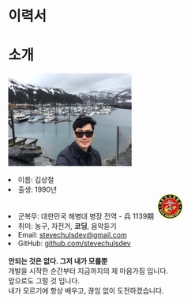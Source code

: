 # 이력서

# 소개
<img src="https://github.com/stevechulsdev/RESUME/raw/master/images/profile.jpg" alt="프로필이미지" width="250" height="188"></li>
<li> 이름: 김상철</li>
<li> 출생: 1990년</li>
<li> 군복무: 대한민국 해병대 병장 전역 - 兵 1139期 &nbsp;<img src="https://github.com/stevechulsdev/RESUME/raw/master/images/icon_marine.jpg" alt="해병대마크" width="50" height="50"></li>
<li> 취미: 농구, 자전거, <strong>코딩</strong>, 음악듣기</li>
<li> Email: <a href="mailto:stevechulsdev@gmail.com">stevechulsdev@gmail.com</a></li>
<li> GitHub: <a href="https://github.com/stevechulsdev">github.com/stevechulsdev</a></li>
<br>
<strong>안되는 것은 없다. 그저 내가 모를뿐</strong>
<br>
개발을 시작한 순간부터 지금까지의 제 마음가짐 입니다. <br>
앞으로도 그럴 것 입니다. <br>
내가 모르기에 항상 배우고, 끊임 없이 도전하겠습니다. <br>
